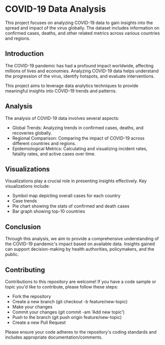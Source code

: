 # COVID-19 Data Analysis

This project focuses on analyzing COVID-19 data to gain insights into the spread and impact of the virus globally. The dataset includes information on confirmed cases, deaths, and other related metrics across various countries and regions.

## Introduction
The COVID-19 pandemic has had a profound impact worldwide, affecting millions of lives and economies. Analyzing COVID-19 data helps understand the progression of the virus, identify hotspots, and evaluate interventions.

This project aims to leverage data analytics techniques to provide meaningful insights into COVID-19 trends and patterns.

## Analysis
The analysis of COVID-19 data involves several aspects:

* Global Trends: Analyzing trends in confirmed cases, deaths, and recoveries globally.
* Regional Comparison: Comparing the impact of COVID-19 across different countries and regions.
* Epidemiological Metrics: Calculating and visualizing incident rates, fatality rates, and active cases over time.

## Visualizations
Visualizations play a crucial role in presenting insights effectively. Key visualizations include:
* Symbol map depicting overall cases for each country
* Case trends
* Pie chart showing the stats of confirmed and death cases
* Bar graph showing top-10 countries

## Conclusion
Through this analysis, we aim to provide a comprehensive understanding of the COVID-19 pandemic's impact based on available data. Insights gained can support decision-making by health authorities, policymakers, and the public.

## Contributing
Contributions to this repository are welcome! If you have a code sample or topic you'd like to contribute, please follow these steps:

- Fork the repository
- Create a new branch (git checkout -b feature/new-topic)
- Make your changes
- Commit your changes (git commit -am 'Add new topic')
- Push to the branch (git push origin feature/new-topic)
- Create a new Pull Request

Please ensure your code adheres to the repository's coding standards and includes appropriate documentation/comments.

